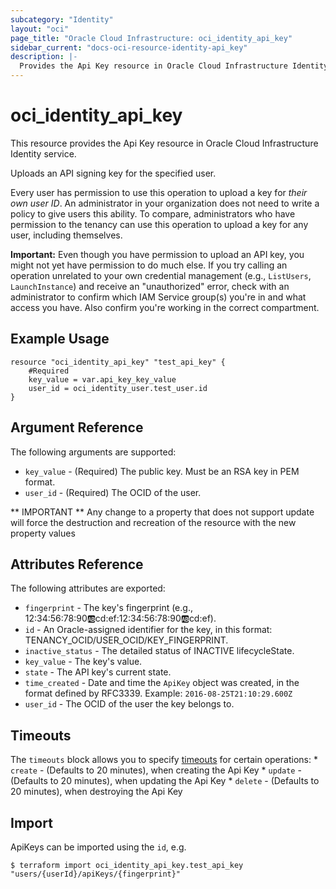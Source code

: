 ```yaml
---
subcategory: "Identity"
layout: "oci"
page_title: "Oracle Cloud Infrastructure: oci_identity_api_key"
sidebar_current: "docs-oci-resource-identity-api_key"
description: |-
  Provides the Api Key resource in Oracle Cloud Infrastructure Identity service
---
```


# oci_identity_api_key
This resource provides the Api Key resource in Oracle Cloud Infrastructure Identity service.

Uploads an API signing key for the specified user.

Every user has permission to use this operation to upload a key for *their own user ID*. An
administrator in your organization does not need to write a policy to give users this ability.
To compare, administrators who have permission to the tenancy can use this operation to upload a
key for any user, including themselves.

**Important:** Even though you have permission to upload an API key, you might not yet
have permission to do much else. If you try calling an operation unrelated to your own credential
management (e.g., `ListUsers`, `LaunchInstance`) and receive an "unauthorized" error,
check with an administrator to confirm which IAM Service group(s) you're in and what access
you have. Also confirm you're working in the correct compartment.


## Example Usage

```hcl
resource "oci_identity_api_key" "test_api_key" {
	#Required
	key_value = var.api_key_key_value
	user_id = oci_identity_user.test_user.id
}
```

## Argument Reference

The following arguments are supported:

* `key_value` - (Required) The public key.  Must be an RSA key in PEM format.
* `user_id` - (Required) The OCID of the user.


** IMPORTANT **
Any change to a property that does not support update will force the destruction and recreation of the resource with the new property values

## Attributes Reference

The following attributes are exported:

* `fingerprint` - The key's fingerprint (e.g., 12:34:56:78:90:ab:cd:ef:12:34:56:78:90:ab:cd:ef).
* `id` - An Oracle-assigned identifier for the key, in this format: TENANCY_OCID/USER_OCID/KEY_FINGERPRINT. 
* `inactive_status` - The detailed status of INACTIVE lifecycleState.
* `key_value` - The key's value.
* `state` - The API key's current state.
* `time_created` - Date and time the `ApiKey` object was created, in the format defined by RFC3339.  Example: `2016-08-25T21:10:29.600Z` 
* `user_id` - The OCID of the user the key belongs to.

## Timeouts

The `timeouts` block allows you to specify [timeouts](https://registry.terraform.io/providers/oracle/oci/latest/docs/guides/changing_timeouts) for certain operations:
	* `create` - (Defaults to 20 minutes), when creating the Api Key
	* `update` - (Defaults to 20 minutes), when updating the Api Key
	* `delete` - (Defaults to 20 minutes), when destroying the Api Key


## Import

ApiKeys can be imported using the `id`, e.g.

```
$ terraform import oci_identity_api_key.test_api_key "users/{userId}/apiKeys/{fingerprint}" 
```

